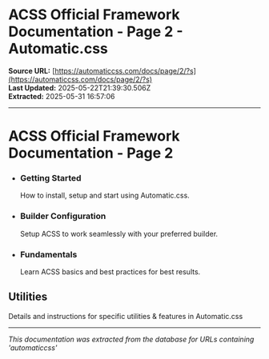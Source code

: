 # ACSS Official Framework Documentation - Page 2 - Automatic.css

**Source URL:** [https://automaticcss.com/docs/page/2/?s](https://automaticcss.com/docs/page/2/?s)  
**Last Updated:** 2025-05-22T21:39:30.506Z  
**Extracted:** 2025-05-31 16:57:06

---

# ACSS Official Framework Documentation - Page 2

*   ### Getting Started
    
    How to install, setup and start using Automatic.css.
    
*   ### Builder Configuration
    
    Setup ACSS to work seamlessly with your preferred builder.
    
*   ### Fundamentals
    
    Learn ACSS basics and best practices for best results.
    

## Utilities

Details and instructions for specific utilities & features in Automatic.css

---

*This documentation was extracted from the database for URLs containing 'automaticcss'*
